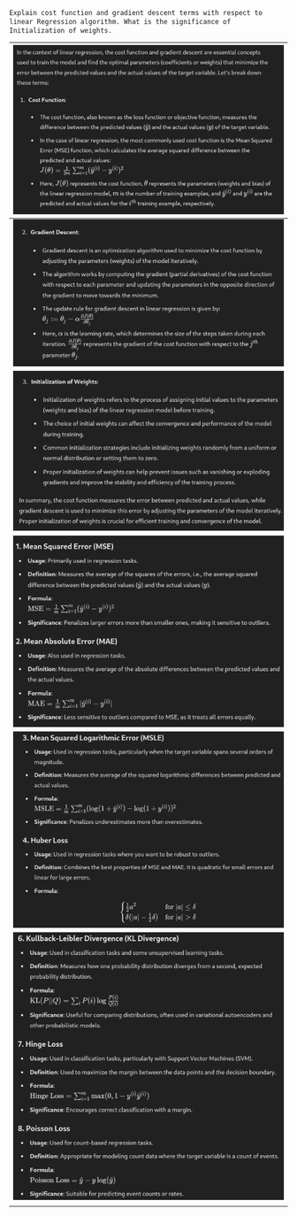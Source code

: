 	Explain cost function and gradient descent terms with respect to linear Regression algorithm. What is the significance of Initialization of weights.


| ![Pasted image 20240528192255](Pasted%20image%2020240528192255.png) |
| ---------------------------------------- |
| ![Pasted image 20240528192315](Pasted%20image%2020240528192315.png) |
| ![Pasted image 20240528192354](Pasted%20image%2020240528192354.png) |
| ![Pasted image 20240528192701](Pasted%20image%2020240528192701.png) |
| ![Pasted image 20240528192725](Pasted%20image%2020240528192725.png) |
| ![Pasted image 20240528192802](Pasted%20image%2020240528192802.png) |
|                                          |

